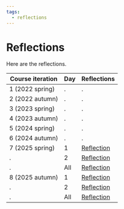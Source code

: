 ```yaml
---
tags:
  - reflections
---
```


# Reflections

Here are the reflections.

Course iteration|Day|Reflections
----------------|---|-----------
1  (2022 spring)|.  |.
2  (2022 autumn)|.  |.
3  (2023 spring)|.  |.
4  (2023 autumn)|.  |.
5  (2024 spring)|.  |.
6  (2024 autumn)|.  |.
7  (2025 spring)|1  |[Reflection](https://uppmax.github.io/naiss_intro_python/reflections/20250424/)
.               |2  |[Reflection](20250425/README.md)
.               |All|[Reflection](202504_whole_course/README.md)
8  (2025 autumn)|1  |[Reflection](https://uppmax.github.io/naiss_intro_python/reflections/20251127/)
.               |2  |[Reflection](20251128/README.md)
.               |All|[Reflection](202511_whole_course/README.md)


